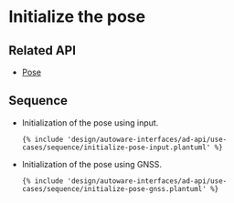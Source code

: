# Initialize the pose

## Related API

- [Pose](../list/api/localization/index.md)

## Sequence

- Initialization of the pose using input.

  ```plantuml
  {% include 'design/autoware-interfaces/ad-api/use-cases/sequence/initialize-pose-input.plantuml' %}
  ```

- Initialization of the pose using GNSS.

  ```plantuml
  {% include 'design/autoware-interfaces/ad-api/use-cases/sequence/initialize-pose-gnss.plantuml' %}
  ```
